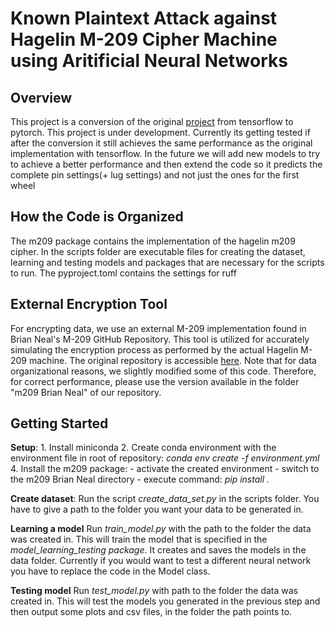 # Known Plaintext Attack against Hagelin M-209 Cipher Machine using Aritificial Neural Networks

## Overview
This project is a conversion of the original [project](https://github.com/CrypToolProject/M209KnownPlaintextAttackML) from tensorflow to pytorch.
This project is under development. Currently its getting tested if after the conversion it still achieves the same performance as the original implementation with tensorflow.
In the future we will add new models to try to achieve a better performance and then extend the code so it predicts the complete pin settings(+ lug settings) and not just the ones for the first wheel


## How the Code is Organized
The m209 package contains the implementation of the hagelin m209 cipher.
In the scripts folder are executable files for creating the dataset, learning and testing models and packages that are necessary for the scripts to run.
The pyproject.toml contains the settings for ruff

## External Encryption Tool

For encrypting data, we use an external M-209 implementation found in Brian Neal's M-209 GitHub Repository. This tool is utilized for accurately simulating the encryption process as performed by the actual Hagelin M-209 machine. The original repository is accessible [here](https://github.com/gremmie/m209). Note that for data organizational reasons, we slightly modified some of this code. Therefore, for correct performance, please use the version available in the folder "m209 Brian Neal" of our repository.

## Getting Started

**Setup**:
    1. Install miniconda
    2. Create conda environment with the environment file in root of repository: *conda env create -f environment.yml*
    4. Install the m209 package:
        - activate the created environment 
        - switch to the m209 Brian Neal directory
        - execute command: *pip install .* 

**Create dataset**: Run the script *create_data_set.py* in the scripts folder. You have to give a path to the folder you want your data to be generated in.

**Learning a model** Run *train_model.py* with the path to the folder the data was created in. This will train the model that is specified in the *model_learning_testing package*. It creates and saves the models in the data folder.
Currently if you would want to test a different neural network you have to replace the code in the Model class.

**Testing model** Run *test_model.py* with path to the folder the data was created in. This will test the models you generated in the previous step and then output some plots and csv files, in the folder the path points to.
